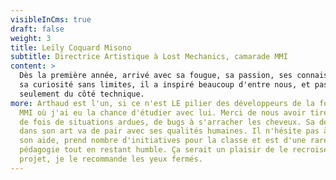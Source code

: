 ```yaml
---
visibleInCms: true
draft: false
weight: 3
title: Leïly Coquard Misono
subtitle: Directrice Artistique à Lost Mechanics, camarade MMI
content: >
  Dès la première année, arrivé avec sa fougue, sa passion, ses connaissances et
  sa curiosité sans limites, il a inspiré beaucoup d'entre nous, et pas
  seulement du côté technique. 
more: Arthaud est l'un, si ce n'est LE pilier des développeurs de la formation
  MMI où j'ai eu la chance d'étudier avec lui. Merci de nous avoir tiré nombre
  de fois de situations ardues, de bugs à s'arracher les cheveux. Sa dévotion
  dans son art va de pair avec ses qualités humaines. Il n'hésite pas à apporter
  son aide, prend nombre d'initiatives pour la classe et est d'une rare
  pédagogie tout en restant humble. Ça serait un plaisir de le recroiser sur un
  projet, je le recommande les yeux fermés.
---
```

